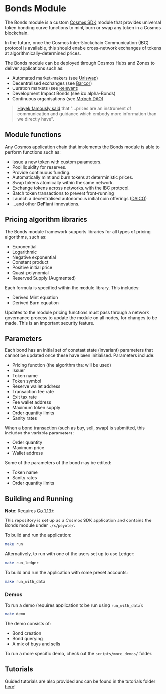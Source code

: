 # Bonds Module

The Bonds module is a custom [Cosmos SDK](https://github.com/cosmos/cosmos-sdk) module that provides universal token bonding curve functions to mint, burn or swap any token in a Cosmos blockchain.

In the future, once the Cosmos Inter-Blockchain Communication \(IBC\) protocol is available, this should enable cross-network exchanges of tokens at algorithmically-determined prices.

The Bonds module can be deployed through Cosmos Hubs and Zones to deliver applications such as:

* Automated market-makers \(see [Uniswap](https://uniswap.io)\)
* Decentralised exchanges \(see [Bancor](https://bancor.network)\)
* Curation markets \(see [Relevant](https://github.com/relevant-community/contracts/tree/bondingCurves/contracts)\)
* Development Impact Bonds \(see ixo alpha-Bonds\)
* Continuous organisations \(see [Moloch DAO](https://molochdao.com/)\)

> [Hayek famously said](https://books.google.co.uk/books?id=Udi_BwAAQBAJ&pg=PA32&lpg=PA32&dq=%22prices+are+an+instrument+of+communication+and+guidance+which+embody+more+information+than+we+directly+have%22&source=bl&ots=LMFRhcW0QS&sig=ACfU3U0I6_J3_uBI96ZFKAxCo-p6yh_eNg&hl=en&sa=X&ved=2ahUKEwimguWHpOjmAhWFTBUIHQCYASYQ6AEwAnoECAkQAQ#v=onepage&q=%22prices%20are%20an%20instrument%20of%20communication%20and%20guidance%20which%20embody%20more%20information%20than%20we%20directly%20have%22&f=false) that "...prices are an instrument of communication and guidance which embody more information than we directly have".

## Module functions

Any Cosmos application chain that implements the Bonds module is able to perform functions such as:

* Issue a new token with custom parameters.
* Pool liquidity for reserves.
* Provide continuous funding.
* Automatically mint and burn tokens at deterministic prices.
* Swap tokens atomically within the same network.
* Exchange tokens across networks, with the IBC protocol.
* Batch token transactions to prevent front-running
* Launch a decentralised autonomous initial coin offerings \([DAICO](https://ethresear.ch/t/explanation-of-daicos/465)\)
* ...and other **DeFi**ant innovations.

## Pricing algorithm libraries

The Bonds module framework supports libraries for all types of pricing algorithms, such as:

* Exponential
* Logarithmic
* Negative exponential
* Constant product
* Positive initial price
* Quasi-polynomial
* Reserved Supply \(Augmented\)

Each formula is specified within the module library. This includes:

* Derived Mint equation
* Derived Burn equation

Updates to the module pricing functions must pass through a network governance process to update the module on all nodes, for changes to be made. This is an important security feature.

## Parameters

Each bond has an initial set of constant state \(invariant\) parameters that cannot be updated once these have been initialised. Parameters include:

* Pricing function \(the algorithm that will be used\)
* Issuer
* Token name
* Token symbol
* Reserve wallet address
* Transaction fee rate
* Exit tax rate
* Fee wallet address
* Maximum token supply
* Order quantity limits
* Sanity rates

When a bond transaction \(such as buy, sell, swap\) is submitted, this includes the variable parameters:

* Order quantity
* Maximum price
* Wallet address

Some of the parameters of the bond may be edited:

* Token name
* Sanity rates
* Order quantity limits

## Building and Running

**Note**: Requires [Go 1.13+](https://golang.org/dl/)

This repository is set up as a Cosmos SDK application and contains the Bonds module under `./x/peyote/`.

To build and run the application:

```bash
make run
```

Alternatively, to run with one of the users set up to use Ledger:

```bash
make run_ledger
```

To build and run the application with some preset accounts:

```bash
make run_with_data
```

### Demos

To run a demo \(requires application to be run using `run_with_data`\):

```bash
make demo
```

The demo consists of:

* Bond creation
* Bond querying
* A mix of buys and sells

To run a more specific demo, check out the `scripts/more_demos/` folder.

## Tutorials

Guided tutorials are also provided and can be found in the tutorials folder [here](tutorials/)!

